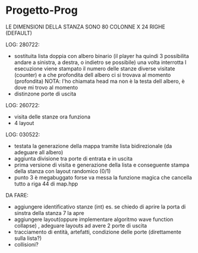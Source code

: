 # Progetto-Prog

LE DIMENSIONI DELLA STANZA SONO 80 COLONNE X 24 RIGHE (DEFAULT)

LOG:
280722:
- sostituita lista doppia con albero binario (il player ha quindi 3 possibilita andare a sinistra, a destra, o indietro se possibile)
  una volta interrotta l esecuzione viene stampato il numero delle stanze diverse visitate (counter) e a che profondita dell albero ci si trovava al momento
  (profondita)
  NOTA: l'ho chiamata head ma non è la testa dell albero, è dove mi trovo al momento
- distinzone porte di uscita

LOG:
260722:
- visita delle stanze ora funziona
- 4 layout

LOG:
030522:
- testata la generazione della mappa tramite lista bidirezionale (da adeguare all albero)
- aggiunta divisione tra porte di entrata e in uscita
- prima versione di visita e generazione della lista e conseguente stampa della stanza con layout randomico (0/1)
- punto 3 è megabuggato forse va messa la funzione magica che cancella tutto a riga 44 di map.hpp



DA FARE:
- aggiungere identificativo stanze (int) es. se chiedo di aprire la porta di sinstra della stanza 7 la apre
- aggiungere layout(oppure implementare algoritmo wave function collapse) , adeguare layouts ad avere 2 porte di uscita
- tracciamento di entità, artefatti, condizione delle porte (direttamente sulla lista?)
- collisioni?
